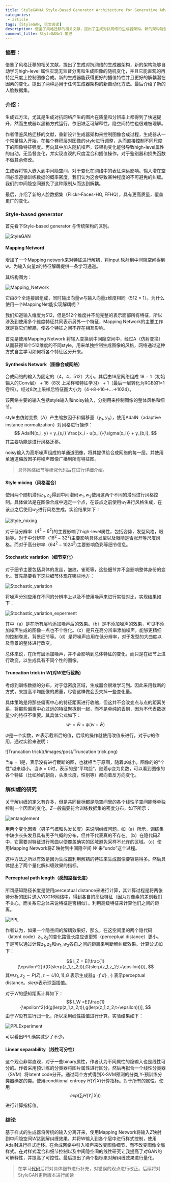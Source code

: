 ```yaml
---
title: StyleGAN《A Style-Based Generator Architecture for Generative Adversarial Networks》论文阅读
categories:
 - article
tags: [StyleGAN, 论文阅读]
description: 借鉴了风格迁移的相关文献，提出了生成对抗网络的生成器架构，新的架构能够自动学习high-level 属性实现无监督分离和生成图像的随机变化，并且它能直观的再特定尺度上控制图像合成。新的生成器能获得更好的插值特性并且更好的解耦潜在因素的变化。提出了两种适用于任何生成器架构的新自动化方法。最后介绍了新的人脸数据集。
comment_title: StyleGANv1 笔记
---
```


### 摘要：

​	借鉴了风格迁移的相关文献，提出了生成对抗网络的生成器架构，新的架构能够自动学习high-level 属性实现无监督分离和生成图像的随机变化，并且它能直观的再特定尺度上控制图像合成。新的生成器能获得更好的插值特性并且更好的解耦潜在因素的变化。提出了两种适用于任何生成器架构的新自动化方法。最后介绍了新的人脸数据集。

### 介绍：

生成式方法，尤其是生成对抗网络产生的图片在质量和分辨率上都得到了快速提升，然而生成器以黑箱方式运行，依旧缺乏可解释性，隐空间特性也很难被理解。

作者借鉴风格迁移的文献，重新设计生成器架构来控制图像合成过程，生成器从一个常量输入开始，在每个卷积层对图像的style进行调整，从而直接控制不同尺度下的图像特征强度。再向其中加入随机噪声，该架构变化能够导致high-level属性的自动，无监督变化，并实现直观的尺度混合和插值操作。对于鉴别器和损失函数不做其余修改。

生成器将输入嵌入到中间隐空间，对于变化在网络中的表征深远影响。输入潜在空间必须遵循训练数据的概率密度，我们认为这会导致某种程度的不可避免的纠缠。我们的中间隐空间避免了这种限制从而达到解耦。

最后，介绍了新的人脸数据集（Flickr-Faces-HQ, FFHQ），具有更高质量，覆盖更广的变化。

### Style-based generator

首先看下Style-based generator 与传统架构的区别。

![StyleGAN](/images/post/StyleGAN.png)

#### Mapping Netword

增加了一个Mapping network来对特征进行解耦，将input 映射到中间隐空间得到w。为输入向量z的特征解耦提供一条学习通道。

其结构图为：

![Mapping_Network](/images/post/Mapping_Network.png)

它由8个全连接层组成，同时输出向量w与输入向量z维度相同（512 $\times$ 1）。为什么使用一个MappingNet能实现解耦呢？

我们知道输入维度为512，但是512个维度并不能完整的表示面部所有特征，所以涉及到使用多个维度特征共同表示另外一个特征，Mapping Network的主要工作就是将它们解耦，使各个特征之间不存在相互影响。

首先是使用Mapping Network 将输入变换到中间隐空间中，经过A（仿射变换）从而获得18个512维度的不同style，用来单独控制生成图像的风格，网络通过这种方式自主学习如何将各个特征区分开来。

#### Synthesis Network（图像合成网络）

合成网络的输入为固定的（4，4，512）大小。其后由18层网络组成 18 = 1（初始输入的Conv层） + 16（8次 上采样和特征学习） + 1（最后一层转化为RGB的1$\times$1卷积）。经过8次上采样后特征图大小为（4->8->16->...->1024）。

该网络主要的输入包括style输入和noisy输入，分别用来控制图像的整体风格和细节。

style由仿射变换（A）产生缩放因子和偏移量（$y_s, y_b$），使用AdaIN（adaptive instance normalization）对风格进行操作：
$$
AdaIN(x_i, y) = y_{s,i} \frac{x_i - u(x_i)}{\sigma(x_i)} + y_{b,i},
$$
其主要功能是进行风格迁移。

​	noisy输入为高斯噪声组成的单通道图像，将其提供给合成网络的每一层。并使用单通道缩放因子将噪声图像广播到所有特征图。

>  具体网络细节等研究代码后在进行详细介绍。

#### Style mixing（风格混合）

使用两个随机潜码$z_1, z_2$得到中间潜码$w_1, w_2$使用这两个不同的潜码进行风格控制。具体做法是在图像合成中选定一个点，在该点之前使用$w_1$进行风格生成，在该点之后使用$w_2$进行风格生成。实验结果如下：

![Style_mixing](/images/post/Style_mixing.png)

对于低分辨率（$4^2-8^2$)的主要影响了high-level属性，包括姿势，发型风格，眼镜等。对于中分辨率（$16^2-32^2$)主要影响具体发型以及眼睛是否张开等尺度风格。而对于高分辨率（$64^2-1024^2$)主要影响色彩等细节信息。

#### Stochastic variation（细节变化）

对于细节主要包括具体的发丝，皱纹，雀斑等，这些细节并不会影响整体身份的变化。首先简要看下这些细节体现在哪些地方：

![Stochastic_variation](/images/post/Stochastic_variation.png)

将噪声分别应用在不同的分辨率上以及不使用噪声来进行实验对比，实现结果如下：

![Stochastic_variation_experment](/images/post/Stochastic_variation_experment.png)

其中（a）是在所有层均添加噪声后的效果。（b）是不添加噪声的效果，可见不添加噪声生成的图像一点也不个性化。（c）是只在高分辨率添加噪声，能够更精细的控制卷发，背景细节等。（d）是将噪声应用在低分辨率，对于发型的大曲度以及背景的整体进行改变。

总体来说，在所有层添加噪声，并不会影响到总体特征的变化，而只是在细节上进行改变，以生成具有不同个性的图像。

#### Truncation trick in $W$(对$W$进行截断)

考虑到训练数据的分布，对于低密度区域，生成器会很难学习到。因此采用截断的方式，来提高平均图像的质量，尽管这样做会丢失掉一些变化量。

具体策略是将那些偏离中心的特征距离进行收缩，但这并不会改变点与点的距离关系，将那些偏离中心过远的特征聚拢到一起，而不是单纯的丢到，因为不代表数据量少的特征不重要。其具体公式如下：
$$
w^, = \bar{w} + \psi(w-\bar{w})
$$


$\psi$是一个实数，$w^,$表示截断后的值，后续的操作就使用改值来进行。对于$\psi$的作用，通过实验来说明：

![Truncation trick](/images/post/Truncation trick.png)

当$\psi=1$是，表示没有进行截断的图，也就相当于原图，随着$\psi$减小，图像的的“个性”越来越小。当$\psi = 0$时，表示的是“平均脸”，随着$\psi$变为负数，可以看到图像的各个特征（比如脸的朝向，头发长度，性别等）都向着反方向变化。

### 解纠缠的研究

关于解纠缠的定义有许多，但是共同目标都是隐空间里的各个线性子空间能够单独控制一个因素的变化。$Z$一般需要符合训练数据集的密度分布，如下所示：

![entanglement](/images/post/entanglement.png)

用两个变化因素（男子气概和头发长度）来说明纠缠问题。如（a）所示，训练集中缺少长头发且具有男子气概的分布，但并不代表真的不存在。（b）在隐代码$Z$中，它需要对特征进行弯曲以便覆盖确实的区域避免采样不允许的区域。（c）使用Mapping Network将$Z$ 映射到中间隐空间 $W$ 来“undo”这个过程。

这种方法之所以有效是因为生成器利用解耦的特征来生成图像要容易得多。然后具体提出了两个量化解纠缠效果的指标。


#### Perceptual path length（感知路径长度）

所谓感知路径长度是使用perceptual distance来进行计算，其计算过程是将两张待分析的图片送入VGG16网络中，得到各自的高级特征（因为对像素的差别我们不关心，而关系它总体来说特征是否相似）。利用高级特征来计算他们之间的距离。

![PPL](/images/post/PPL.png)

作者认为，如果一个隐空间的解耦效果好，那么，在这空间里的两个隐代码（latent code）$z_1,z_2$的变化路径长度应该更短（perceptual distance）更小。于是可以通过计算$z_1, z_2$和$w_1,w_2$各自之间的距离来判断解纠缠效果。计算公式如下：

$$
l_Z = E[\frac{1}{\epsilon^2}d(G(slerp(z_1,z_2;t)),G(slerp(z_1,z_2;t+\epsilon)))],
$$
其中$z_1, z_2\sim P(Z)$, $t \sim U(0,1)$,$G$ 表示生成器$g\cdot f$ $d(\cdot,\cdot)$ 表示perceptual distance。$slerp$表示球面插值。

对于$W$的感知距离计算如下：
$$
l_W =E[\frac{1}{\epsilon^2}d(g(lerp(z_1,z_2;t)),g(lerp(z_1,z_2;t+\epsilon)))],
$$
由于$W$没有进行归一化，所以采用线性插值进行计算。实验结果如下：

![PPLExperiment](/images/post/PPLExperiment.png)

可以看出PPL确实减少了不少。

#### Linear separability（线性可分性）

这个观点非常直观，对于一些binary属性，作者认为不同属性的隐输入也是线性可分的。作者采用预训练的分类器将图片属性进行区分，然后再拟合一个线性分类器（SVM）将latent code分开。通过两个方式得到X-SVM预测的分类,Y-预训练分类器确定的类。使用conditional entropy $H(Y|X)$计算指标。对于所有的属性，使用
$$
exp(\sum _iH(Y_i|X_i))
$$
进行计算指标值。

### 结论

基于样式的生成器将传统的输入分离开来，使用Mapping Network将输入$Z$映射到中间隐空间$W$达到解纠缠效果。并将W输入到各个层中进行样式控制，使用AdaIN进行样式迁移。在合成网络中引入噪声来改变图像细节，而不改变图像全局样式。在对样式混合和细节控制以及中间隐空间的线性研究让我提高了对GAN的可解释性，并提高了可控性。最后提出了两个指标来对解纠缠效果进行量化。

>在学习[代码](https://github.com/NVlabs/stylegan)后将对具体细节进行补充，对错误的观点进行改正。后续将对StyleGAN更新版本进行阅读

